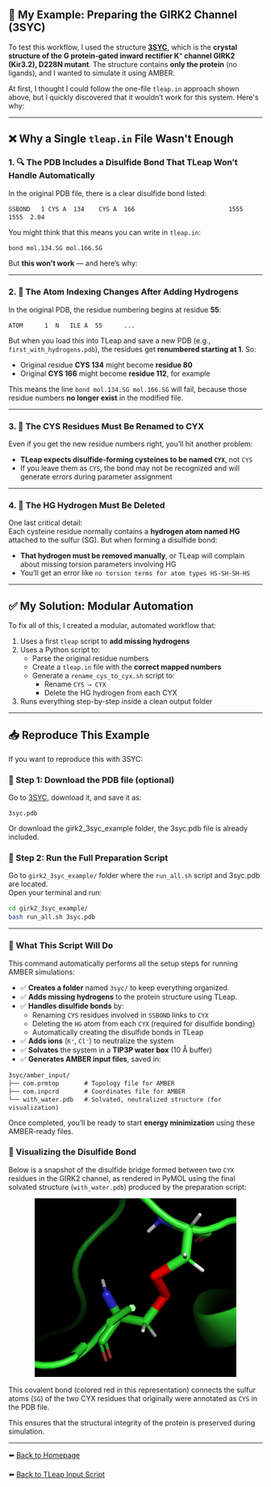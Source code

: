 
## 🧪 My Example: Preparing the GIRK2 Channel (3SYC)

To test this workflow, I used the structure [**3SYC**](https://www.rcsb.org/structure/3SYC), which is the **crystal structure of the G protein-gated inward rectifier K⁺ channel GIRK2 (Kir3.2), D228N mutant**. The structure contains **only the protein** (no ligands), and I wanted to simulate it using AMBER.

At first, I thought I could follow the one-file `tleap.in` approach shown above, but I quickly discovered that it wouldn’t work for this system. Here's why:

---

## ❌ Why a Single `tleap.in` File Wasn't Enough

### 1. 🔍 The PDB Includes a Disulfide Bond That TLeap Won’t Handle Automatically

In the original PDB file, there is a clear disulfide bond listed:

```
SSBOND   1 CYS A  134    CYS A  166                          1555   1555  2.04
```

You might think that this means you can write in `tleap.in`:

```bash
bond mol.134.SG mol.166.SG
```

But **this won’t work** — and here’s why:

---

### 2. 🧬 The Atom Indexing Changes After Adding Hydrogens

In the original PDB, the residue numbering begins at residue **55**:

```
ATOM      1  N   ILE A  55      ...
```

But when you load this into TLeap and save a new PDB (e.g., `first_with_hydrogens.pdb`), the residues get **renumbered starting at 1**. So:

- Original residue **CYS 134** might become **residue 80**
- Original **CYS 166** might become **residue 112**, for example

This means the line `bond mol.134.SG mol.166.SG` will fail, because those residue numbers **no longer exist** in the modified file.

---

### 3. 🧪 The CYS Residues Must Be Renamed to CYX

Even if you get the new residue numbers right, you’ll hit another problem:

- **TLeap expects disulfide-forming cysteines to be named `CYX`**, not `CYS`
- If you leave them as `CYS`, the bond may not be recognized and will generate errors during parameter assignment

---

### 4. 🧼 The HG Hydrogen Must Be Deleted

One last critical detail:  
Each cysteine residue normally contains a **hydrogen atom named HG** attached to the sulfur (SG). But when forming a disulfide bond:

- **That hydrogen must be removed manually**, or TLeap will complain about missing torsion parameters involving HG
- You’ll get an error like `no torsion terms for atom types HS-SH-SH-HS`

---

## ✅ My Solution: Modular Automation

To fix all of this, I created a modular, automated workflow that:

1. Uses a first `tleap` script to **add missing hydrogens**
2. Uses a Python script to:
   - Parse the original residue numbers
   - Create a `tleap.in` file with the **correct mapped numbers**
   - Generate a `rename_cys_to_cyx.sh` script to:
     - Rename `CYS → CYX`
     - Delete the HG hydrogen from each CYX
3. Runs everything step-by-step inside a clean output folder

---

## 📥  Reproduce This Example

If you want to reproduce this with 3SYC:

### 🔧 Step 1: Download the PDB file (optional)
Go to [3SYC](https://www.rcsb.org/structure/3SYC), download it, and save it as:

```
3syc.pdb
```
Or download the girk2_3syc_example folder, the 3syc.pdb file is already included.

### 🧪 Step 2: Run the Full Preparation Script

Go to `girk2_3syc_example/` folder where the `run_all.sh` script and 3syc.pdb are located.  
Open your terminal and run:

```bash
cd girk2_3syc_example/
bash run_all.sh 3syc.pdb
```

---

### 🚀 What This Script Will Do

This command automatically performs all the setup steps for running AMBER simulations:

- ✅ **Creates a folder** named `3syc/` to keep everything organized.
- ✅ **Adds missing hydrogens** to the protein structure using TLeap.
- ✅ **Handles disulfide bonds** by:
  - Renaming `CYS` residues involved in `SSBOND` links to `CYX`
  - Deleting the `HG` atom from each `CYX` (required for disulfide bonding)
  - Automatically creating the disulfide bonds in TLeap
- ✅ **Adds ions** (`K⁺`, `Cl⁻`) to neutralize the system
- ✅ **Solvates** the system in a **TIP3P water box** (10 Å buffer)
- ✅ **Generates AMBER input files**, saved in:

```
3syc/amber_input/
├── com.prmtop       # Topology file for AMBER
├── com.inpcrd       # Coordinates file for AMBER
└── with_water.pdb   # Solvated, neutralized structure (for visualization)
```

Once completed, you’ll be ready to start **energy minimization** using these AMBER-ready files.

### 📸 Visualizing the Disulfide Bond

Below is a snapshot of the disulfide bridge formed between two `CYX` residues in the GIRK2 channel, as rendered in PyMOL using the final solvated structure (`with_water.pdb`) produced by the preparation script:

<p align="center">
  <img src="./disulfide_bridge.png" alt="Disulfide bridge between CYX residues" width="400"/>
</p>

This covalent bond (colored red in this representation) connects the sulfur atoms (`SG`) of the two CYX residues that originally were annotated as `CYS` in the PDB file.

This ensures that the structural integrity of the protein is preserved during simulation.

---

⬅️ [Back to Homepage](./README.md)

⬅️ [Back to TLeap Input Script](./tleap.md)
